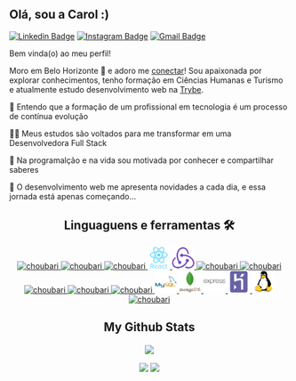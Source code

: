 ## Olá, sou a Carol :)
  
[![Linkedin Badge](https://img.shields.io/badge/-CarolinaVasconcelos-blue?style=flat-square&logo=Linkedin&logoColor=white&link=https://www.linkedin.com/in/carolina-vasconcelos-pinheiro/)](https://www.linkedin.com/in/carolina-vasconcelos-pinheiro/)
[![Instagram Badge](https://img.shields.io/badge/-@carol.v.pinheiro-purple?style=flat&logo=instagram&logoColor=white&link=https://www.instagram.com/carol.v.pinheiro/)](https://www.instagram.com/carol.v.pinheiro/)
[![Gmail Badge](https://img.shields.io/badge/-carolinavpinheiro-c14438?style=flat&logo=Gmail&logoColor=white&link=mailto:carolinavpinheiro@gmail.com)](mailto:carolinavpinheiro@gmail.com)
  
  
Bem vinda(o) ao meu perfil!

Moro em Belo Horizonte &#127751; e adoro me [conectar](https://www.linkedin.com/in/carolina-vasconcelos-pinheiro/)!
Sou apaixonada por explorar conhecimentos, tenho formação em Ciências Humanas e Turismo e atualmente estudo desenvolvimento web na [Trybe](https://www.betrybe.com/).

  
&#128215; Entendo que a formação de um profissional em tecnologia é um processo de contínua evolução

👨‍💻 Meus estudos são voltados para me transformar em uma Desenvolvedora Full Stack

&#129327; Na programalção e na vida sou motivada por conhecer e compartilhar saberes

🔭 O desenvolvimento web me apresenta novidades a cada dia, e essa jornada está apenas começando...

<div  align="center">

## Linguaguens e ferramentas 🛠


<p float="left">
 <a href="https://en.wikipedia.org/wiki/HTML">
<img alt="choubari" src="https://devstickers.com/assets/img/pro/iqm9.png" width="40">
 </a>
 <a href="https://en.wikipedia.org/wiki/CCS3">
<img alt="choubari" src="https://devstickers.com/assets/img/pro/8pnd.png" width="40">
  </a>
 <a href="https://en.wikipedia.org/wiki/JavaScript">
<img alt="choubari" src="https://devstickers.com/assets/img/pro/i4eg.png" width="40">
  </a>
 <a href="https://reactjs.org/">
<img alt="choubari" src="https://raw.githubusercontent.com/devicons/devicon/master/icons/react/react-original-wordmark.svg" width="40">
  </a>
  <a href="https://code.visualstudio.com/">
<img alt="choubari" src="https://raw.githubusercontent.com/devicons/devicon/master/icons/redux/redux-original.svg" width="40">
  </a>
 <a href="https://nodejs.org/en/">
<img alt="choubari" src="https://devstickers.com/assets/img/pro/iuw5.png" width="40">
  </a>
 <a href="https://code.visualstudio.com/">
<img alt="choubari" src="https://devstickers.com/assets/img/pro/saxu.png" width="40">
  </a>
<a href="https://nodejs.org/en/">
<img alt="choubari" src="https://camo.githubusercontent.com/03899ca15bc7682cad570e2638be85926777122dce4b90151d5efc897660d5cd/68747470733a2f2f696d672e69636f6e73382e636f6d2f636f6c6f722f34382f3030303030302f6e6f64656a732e706e67" width="40">
  </a>
  <a href="https://jestjs.io/">
<img alt="choubari" src="https://camo.githubusercontent.com/bc95affe3fb7ea6790bf7e32f718eee1d79014551ca841c56a04f4812f01541f/68747470733a2f2f73796d626f6c732e67657476656374612e636f6d2f7374656e63696c5f32352f34305f6a6573742e663162393134333061652e706e67" width="40">
  </a>
   <a href="https://testing-library.com/">
<img alt="choubari" src="https://camo.githubusercontent.com/aa85cea585880ae694b4fe8dde116d092b8907d6351c71fcd76f00f7586fad72/68747470733a2f2f74657374696e672d6c6962726172792e636f6d2f696d672f6f63746f7075732d313238783132382e706e67" width="40">
  </a>
  <a href="https://www.mysql.com/">
<img alt="choubari" src="https://raw.githubusercontent.com/devicons/devicon/master/icons/mysql/mysql-original-wordmark.svg" width="40">
  </a>
    <a href="https://www.mongodb.com/pt-br">
<img alt="choubari" src="https://raw.githubusercontent.com/devicons/devicon/master/icons/mongodb/mongodb-original-wordmark.svg" width="40">
  </a>
   <a href="https://expressjs.com/pt-br/">
<img alt="choubari" src="https://raw.githubusercontent.com/devicons/devicon/master/icons/express/express-original-wordmark.svg" width="40">
  </a>
  <a href="https://dashboard.heroku.com/">
<img alt="choubari" src="https://raw.githubusercontent.com/devicons/devicon/master/icons/heroku/heroku-plain.svg" width="40">
  </a>
  <a href="https://www.linux.org/">
<img alt="choubari" src="https://raw.githubusercontent.com/devicons/devicon/master/icons/linux/linux-original.svg" width="40">
  </a>
  <a href="https://www.npmjs.com/">
<img alt="choubari" src="https://haynes.blog.br/wp-content/uploads/2018/04/featured_huf4ccd09dd756afcbac5f8896d9a60c65_19260_680x0_resize_q75_box.jpg" width="40">
  </a>
  </p>
  
  </div>


<h2 align="center">
My Github Stats
</h3>

<p align="center">
<img align="center" src="https://github-readme-streak-stats.herokuapp.com/?user=carolvpinheiro&theme=dracula">
</p>

<p align="center">
<img align="center" src="https://github-readme-stats.vercel.app/api/top-langs/?username=carolvpinheiro&layout=compact&bg_color=0,73FA79,73FDFF,7A81FF&theme=graywhite&langs_count=10&exclude_repo=kasweb">

<img align="center" src="https://github-readme-stats.vercel.app/api?username=carolvpinheiro&count_private=true&show_icons=trueline_height=21&bg_color=0,EC6C6C,FFD479,FFFC79,73FA79&theme=graywhite">	
</p>

